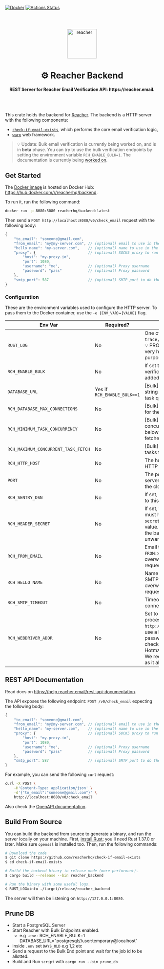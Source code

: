 [![Docker](https://img.shields.io/docker/v/reacherhq/backend?color=0db7ed&label=docker&sort=date)](https://hub.docker.com/r/reacherhq/backend)
[![Actions Status](https://github.com/reacherhq/check-if-email-exists/workflows/pr/badge.svg)](https://github.com/reacherhq/check-if-email-exists/actions)

<br /><br />

<p align="center"><img align="center" src="https://storage.googleapis.com/saasify-uploads-prod/696e287ad79f0e0352bc201b36d701849f7d55e7.svg" height="96" alt="reacher" /></p>
<h1 align="center">⚙️ Reacher Backend</h1>
<h4 align="center">REST Server for Reacher Email Verification API: https://reacher.email.</h4>

<br /><br />

This crate holds the backend for [Reacher](https://reacher.email). The backend is a HTTP server with the following components:

-   [`check-if-email-exists`](https://github.com/reacherhq/check-if-email-exists), which performs the core email verification logic,
-   [`warp`](https://github.com/seanmonstar/warp) web framework.

> 💡 Update: Bulk email verification is currently being worked on, and is in **beta** phase. You can try to use the bulk verification endpoints by setting the environment variable `RCH_ENABLE_BULK=1`. The documentation is currently being [worked on](https://github.com/reacherhq/backend/issues/321).

## Get Started

The [Docker image](./Dockerfile) is hosted on Docker Hub: https://hub.docker.com/r/reacherhq/backend.

To run it, run the following command:

```bash
docker run -p 8080:8080 reacherhq/backend:latest
```

Then send a `POST http://localhost:8080/v0/check_email` request with the following body:

```js
{
    "to_email": "someone@gmail.com",
    "from_email": "my@my-server.com", // (optional) email to use in the `FROM` SMTP command, defaults to "user@example.org"
    "hello_name": "my-server.com",    // (optional) name to use in the `EHLO` SMTP command, defaults to "localhost"
    "proxy": {                        // (optional) SOCK5 proxy to run the verification through, default is empty
        "host": "my-proxy.io",
        "port": 1080,
        "username": "me",             // (optional) Proxy username
        "password": "pass"            // (optional) Proxy password
    },
    "smtp_port": 587                  // (optional) SMTP port to do the email verification, defaults to 25
}
```

### Configuration

These are the environment variables used to configure the HTTP server. To pass them to the Docker container, use the `-e {ENV_VAR}={VALUE}` flag.

| Env Var                             | Required?                   | Description                                                                                                                                                                                                                                 | Default                 |
| ----------------------------------- | --------------------------- | ------------------------------------------------------------------------------------------------------------------------------------------------------------------------------------------------------------------------------------------- | ----------------------- |
| `RUST_LOG`                          | No                          | One of `trace,debug,warn,error,info`. 💡 PRO TIP: `RUST_LOG=debug` is very handful for debugging purposes.                                                                                                                                  | not defined             |
| `RCH_ENABLE_BULK`                   | No                          | If set to `1`, then bulk verification endpoints will be added to the backend.                                                                                                                                                               | 0                       |
| `DATABASE_URL`                      | Yes if `RCH_ENABLE_BULK==1` | [Bulk] Database connection string for storing results and task queue                                                                                                                                                                        | not defined             |
| `RCH_DATABASE_MAX_CONNECTIONS`      | No                          | [Bulk] Connections created for the database pool                                                                                                                                                                                            | 5                       |
| `RCH_MINIMUM_TASK_CONCURRENCY`      | No                          | [Bulk] Minimum number of concurrent running tasks below which more tasks are fetched                                                                                                                                                        | 10                      |
| `RCH_MAXIMUM_CONCURRENT_TASK_FETCH` | No                          | [Bulk] Maximum number of tasks fetched at once                                                                                                                                                                                              | 20                      |
| `RCH_HTTP_HOST`                     | No                          | The host name to bind the HTTP server to.                                                                                                                                                                                                   | `127.0.0.1`             |
| `PORT`                              | No                          | The port to bind the HTTP server to, often populated by the cloud provider.                                                                                                                                                                 | `8080`                  |
| `RCH_SENTRY_DSN`                    | No                          | If set, bug reports will be sent to this [Sentry](https://sentry.io) DSN.                                                                                                                                                                   | not defined             |
| `RCH_HEADER_SECRET`                 | No                          | If set, then all HTTP requests must have the `x-reacher-secret` header set to this value. This is used to protect the backend against public unwanted HTTP requests.                                                                        | undefined               |
| `RCH_FROM_EMAIL`                    | No                          | Email to use in the `<MAIL FROM:>` SMTP step. Can be overwritten by each API request's `from_email` field.                                                                                                                                  | reacher.email@gmail.com |
| `RCH_HELLO_NAME`                    | No                          | Name to use in the `<EHLO>` SMTP step. Can be overwritten by each API request's `hello_name` field.                                                                                                                                         | gmail.com               |
| `RCH_SMTP_TIMEOUT`                  | No                          | Timeout for each SMTP connection.                                                                                                                                                                                                           | 45s                     |
| `RCH_WEBDRIVER_ADDR`                | No                          | Set to a running WebDriver process endpoint (e.g. `http://localhost:9515`) to use a headless navigator to password recovery pages to check Yahoo and Hotmail/Outlook addresses. We recommend `chromedriver` as it allows parallel requests. | not defined             |

## REST API Documentation

Read docs on https://help.reacher.email/rest-api-documentation.

The API exposes the following endpoint: `POST /v0/check_email` expecting the following body:

```js
{
    "to_email": "someone@gmail.com",
    "from_email": "my@my-server.com", // (optional) email to use in the `FROM` SMTP command, defaults to "user@example.org"
    "hello_name": "my-server.com",    // (optional) name to use in the `EHLO` SMTP command, defaults to "localhost"
    "proxy": {                        // (optional) SOCK5 proxy to run the verification through, default is empty
        "host": "my-proxy.io",
        "port": 1080,
        "username": "me",             // (optional) Proxy username
        "password": "pass"            // (optional) Proxy password
    },
    "smtp_port": 587                  // (optional) SMTP port to do the email verification, defaults to 25
}
```

For example, you can send the following `curl` request:

```bash
curl -X POST \
    -H'Content-Type: application/json' \
    -d'{"to_email":"someone@gmail.com"}' \
    http://localhost:8080/v0/check_email
```

Also check the [OpenAPI documentation](https://help.reacher.email/rest-api-documentation).

## Build From Source

You can build the backend from source to generate a binary, and run the server locally on your machine. First, [install Rust](https://www.rust-lang.org/tools/install); you'll need Rust 1.37.0 or later. Make sure `openssl` is installed too. Then, run the following commands:

```bash
# Download the code
$ git clone https://github.com/reacherhq/check-if-email-exists
$ cd check-if-email-exists

# Build the backend binary in release mode (more performant).
$ cargo build --release --bin reacher_backend

# Run the binary with some useful logs.
$ RUST_LOG=info ./target/release/reacher_backend
```

The server will then be listening on `http://127.0.0.1:8080`.

## Prune DB

-   Start a PostgreSQL Server
-   Start Reacher with Bulk Endpoints enabled.
    -   e.g `.env` :
        RCH_ENABLE_BULK=1
        DATABASE_URL="postgresql://user:temporary@localhost"
-   Inside `.env` set `DAYS_OLD` e.g 1,2 etc
-   Send a request to the Bulk End point and wait for the job id to be allotted.
-   Build and Run `script` with `cargo run --bin prune_db`
